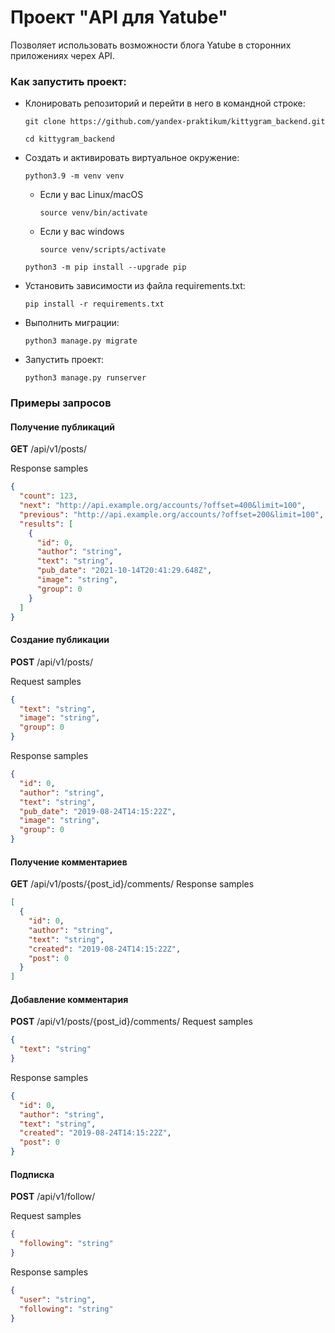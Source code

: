 # Проект "API для Yatube"

Позволяет использовать возможности блога Yatube в сторонних приложениях черех API.

### Как запустить проект:

* Клонировать репозиторий и перейти в него в командной строке:

    ```
    git clone https://github.com/yandex-praktikum/kittygram_backend.git
    ```

    ```
    cd kittygram_backend
    ```

* Cоздать и активировать виртуальное окружение:

    ```
    python3.9 -m venv venv
    ```

    * Если у вас Linux/macOS

        ```
        source venv/bin/activate
        ```

    * Если у вас windows

        ```
        source venv/scripts/activate
        ```

    ```
    python3 -m pip install --upgrade pip
    ```

* Установить зависимости из файла requirements.txt:

    ```
    pip install -r requirements.txt
    ```

* Выполнить миграции:

    ```
    python3 manage.py migrate
    ```

* Запустить проект:

    ```
    python3 manage.py runserver
    ```

### Примеры запросов

#### Получение публикаций

**GET** /api/v1/posts/

Response samples
```json
{
  "count": 123,
  "next": "http://api.example.org/accounts/?offset=400&limit=100",
  "previous": "http://api.example.org/accounts/?offset=200&limit=100",
  "results": [
    {
      "id": 0,
      "author": "string",
      "text": "string",
      "pub_date": "2021-10-14T20:41:29.648Z",
      "image": "string",
      "group": 0
    }
  ]
}
```

#### Создание публикации

**POST** /api/v1/posts/

Request samples
```json
{
  "text": "string",
  "image": "string",
  "group": 0
}
```
Response samples
```json
{
  "id": 0,
  "author": "string",
  "text": "string",
  "pub_date": "2019-08-24T14:15:22Z",
  "image": "string",
  "group": 0
}
```

#### Получение комментариев

**GET** /api/v1/posts/{post_id}/comments/
Response samples
```json
[
  {
    "id": 0,
    "author": "string",
    "text": "string",
    "created": "2019-08-24T14:15:22Z",
    "post": 0
  }
]
```

#### Добавление комментария

**POST** /api/v1/posts/{post_id}/comments/
Request samples
```json
{
  "text": "string"
}
```

Response samples
```json
{
  "id": 0,
  "author": "string",
  "text": "string",
  "created": "2019-08-24T14:15:22Z",
  "post": 0
}
```

#### Подписка

**POST** /api/v1/follow/

Request samples
```json
{
  "following": "string"
}
```

Response samples
```json
{
  "user": "string",
  "following": "string"
}
```
